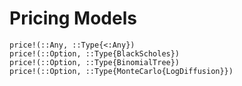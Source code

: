 # Pricing Models

```@docs
price!(::Any, ::Type{<:Any})
price!(::Option, ::Type{BlackScholes})
price!(::Option, ::Type{BinomialTree})
price!(::Option, ::Type{MonteCarlo{LogDiffusion}})
```